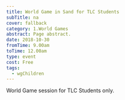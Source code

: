 ```yaml
---
title: World Game in Sand for TLC Students
subTitle: na
cover: fallback
category: 1.World Games
abstract: Page abstract.
date: 2018-10-30
fromTime: 9.00am
toTime: 12.00am
type: event
cost: Free
tags:
  - wgChildren
---
```


World Game session for TLC Students only.

